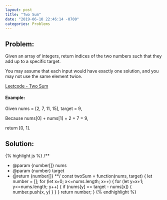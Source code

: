 ```yaml
---
layout: post
title: "Two Sum"
date: "2019-06-10 22:46:14 -0700"
categories: Problems
---
```


## Problem:

Given an array of integers, return indices of the two numbers such that they add up to a specific target.

You may assume that each input would have exactly one solution, and you may not use the same element twice.

[Leetcode - Two Sum](https://leetcode.com/problems/two-sum/)

#### Example:

Given nums = [2, 7, 11, 15], target = 9,

Because nums[0] + nums[1] = 2 + 7 = 9,

return [0, 1].

## Solution:

{% highlight js %}
/**
 * @param {number[]} nums
 * @param {number} target
 * @return {number[]}
**/
const twoSum = function(nums, target) {
    let number = [];
    for (let x=0; x<=nums.length; x++) {
        for (let y=x+1; y<=nums.length; y++) {
            if (nums[y] == target - nums[x]) {
                number.push(x, y)
            }
        }
    }
    return number;
}
{% endhighlight %}

